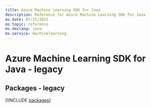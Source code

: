 ```yaml
---
title: Azure Machine Learning SDK for Java
description: Reference for Azure Machine Learning SDK for Java
ms.date: 07/25/2025
ms.topic: reference
ms.devlang: java
ms.service: machinelearning
---
```

# Azure Machine Learning SDK for Java - legacy
## Packages - legacy
[!INCLUDE [packages](machine-learning-index.md)]